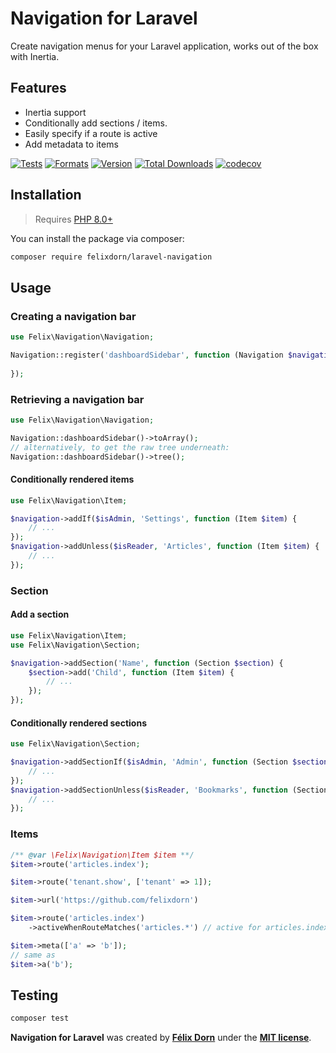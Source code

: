 # Navigation for Laravel

Create navigation menus for your Laravel application, works out of the box with Inertia.

## Features

* Inertia support
* Conditionally add sections / items.
* Easily specify if a route is active
* Add metadata to items

[![Tests](https://github.com/felixdorn/laravel-navigation/actions/workflows/tests.yml/badge.svg?branch=main)](https://github.com/felixdorn/laravel-navigation/actions/workflows/tests.yml)
[![Formats](https://github.com/felixdorn/laravel-navigation/actions/workflows/formats.yml/badge.svg?branch=main)](https://github.com/felixdorn/laravel-navigation/actions/workflows/formats.yml)
[![Version](https://poser.pugx.org/felixdorn/laravel-navigation/version)](//packagist.org/packages/felixdorn/laravel-navigation)
[![Total Downloads](https://poser.pugx.org/honda/navigation/downloads)](//packagist.org/packages/felixdorn/laravel-navigation)
[![codecov](https://codecov.io/gh/felixdorn/laravel-navigation/branch/main/graph/badge.svg?token=xEQb4DhPlr)](https://codecov.io/gh/felixdorn/laravel-navigation)

## Installation

> Requires [PHP 8.0+](https://php.net/releases)

You can install the package via composer:

```bash
composer require felixdorn/laravel-navigation
```

## Usage

### Creating a navigation bar

```php
use Felix\Navigation\Navigation;

Navigation::register('dashboardSidebar', function (Navigation $navigation) {
    
});
```

### Retrieving a navigation bar

```php
use Felix\Navigation\Navigation;

Navigation::dashboardSidebar()->toArray();
// alternatively, to get the raw tree underneath:
Navigation::dashboardSidebar()->tree();
```

#### Conditionally rendered items

```php
use Felix\Navigation\Item;

$navigation->addIf($isAdmin, 'Settings', function (Item $item) {
    // ...
});
$navigation->addUnless($isReader, 'Articles', function (Item $item) {
    // ...
});
```

### Section

#### Add a section

```php
use Felix\Navigation\Item;
use Felix\Navigation\Section;

$navigation->addSection('Name', function (Section $section) {
    $section->add('Child', function (Item $item) {
        // ...
    });
});
```

#### Conditionally rendered sections

```php
use Felix\Navigation\Section;

$navigation->addSectionIf($isAdmin, 'Admin', function (Section $section) {
    // ...
});
$navigation->addSectionUnless($isReader, 'Bookmarks', function (Section $section) {
    // ...
});
```

### Items

```php
/** @var \Felix\Navigation\Item $item **/
$item->route('articles.index');

$item->route('tenant.show', ['tenant' => 1]);

$item->url('https://github.com/felixdorn')

$item->route('articles.index')
    ->activeWhenRouteMatches('articles.*') // active for articles.index / articles.edit / articles.anything

$item->meta(['a' => 'b']);
// same as
$item->a('b');
```

## Testing

```bash
composer test
```

**Navigation for Laravel** was created by **[Félix Dorn](https://twitter.com/afelixdorn)** under
the **[MIT license](https://opensource.org/licenses/MIT)**.
